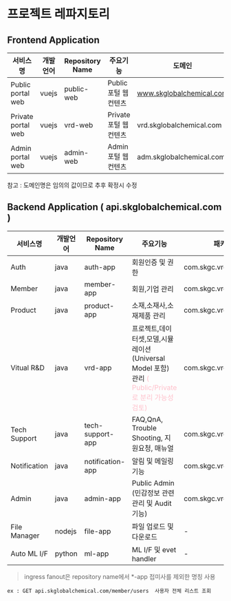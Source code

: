 #  프로젝트 레파지토리


## Frontend Application
 
서비스명 | 개발언어 |  Repository Name | 주요기능 | 도메인
---|---|---|---|---
Public portal web | vuejs | public-web | Public 포털 웹 컨텐츠  | www.skglobalchemical.com
Private portal web | vuejs | vrd-web | Private 포털 웹 컨텐츠 | vrd.skglobalchemical.com
Admin portal web | vuejs | admin-web | Admin 포털 웹 컨텐츠| adm.skglobalchemical.com

참고 : 도메인명은 임의의 값이므로 추후 확정시 수정

## Backend Application ( api.skglobalchemical.com )

서비스명 | 개발언어 |  Repository Name | 주요기능 | 패키지명
---|---|---|---|---
Auth | java | auth-app | 회원인증 및 권한 | com.skgc.vrd.auth
Member | java | member-app | 회원,기업 관리 | com.skgc.vrd.member
Product | java | product-app | 소재,소재사,소재제품 관리 | com.skgc.vrd.product
Vitual R&D | java | vrd-app | 프로젝트,데이터셋,모델,시뮬레이션(Universal Model 포함) 관리 <span style="color:pink"> ( Public/Private 로 분리 가능성 검토)</span>  | com.skgc.vrd
Tech Support | java | tech-support-app | FAQ,QnA, Trouble Shooting, 지원요청, 매뉴얼 | com.skgc.vrd.techsupport
Notification | java | notification-app | 알림 및 메일링 기능 | com.skgc.vrd.notification
Admin | java | admin-app | Public Admin (민감정보 관련 관리 및 Audit 기능) | com.skgc.vrd.admin
File Manager | nodejs | file-app | 파일 업로드 및 다운로드 | -
Auto ML I/F | python | ml-app | ML I/F 및 evet handler | -

> ingress fanout은 repository name에서 *-app 접미사를 제외한 명칭 사용
```
ex : GET api.skglobalchemical.com/member/users  사용자 전체 리스트 조회
```
